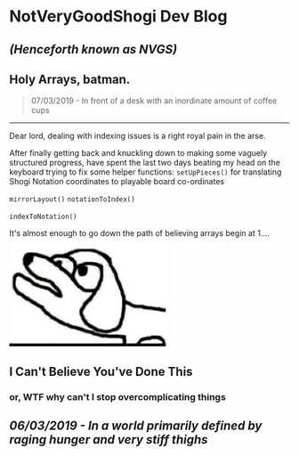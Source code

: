 # NotVeryGoodShogi Dev Blog 
*(Henceforth known as NVGS)*
---


## Holy Arrays, batman.
> 07/03/2019 - In front of a desk with an inordinate amount of coffee cups
---
Dear lord, dealing with indexing issues is a right royal pain in the arse.

After finally getting back and knuckling down to making some vaguely structured progress, have spent the last two days beating my head on the keyboard trying to fix some helper functions:
`setUpPieces()`
 for translating Shogi Notation coordinates to playable board co-ordinates

`mirrorLayout()`
`notationToIndex()`

`indexToNotation()`


It's almost enough to go down the path of believing arrays begin at 1....
![oh no](./images/startAt1.png)







## I Can't Believe You've Done This
### or, WTF why can't I stop overcomplicating things
*06/03/2019 - In a world primarily defined by raging hunger and very stiff thighs*
---

